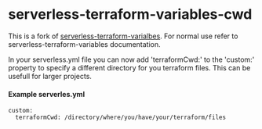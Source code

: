 # serverless-terraform-variables-cwd



This is a fork of [serverless-terraform-varialbes](https://github.com/sbchapin/serverless-terraform-variables). For normal use refer to serverless-terraform-variables documentation.

In your serverless.yml file you can now add 'terraformCwd:' to the 'custom:' property to specify a different directory for you terraform files. This can be usefull for larger projects.

#### Example serverles.yml
```
custom:
  terraformCwd: /directory/where/you/have/your/terraform/files
```